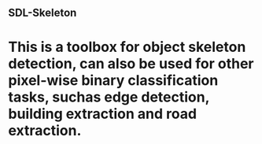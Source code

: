 ## SDL-Skeleton
# This is a toolbox for object skeleton detection, can also be used for other pixel-wise binary classification tasks, suchas edge detection, building extraction and road extraction.
